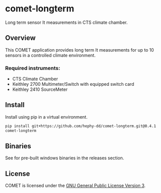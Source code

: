 # comet-longterm

Long term sensor It measurements in CTS climate chamber.

## Overview

This COMET application provides long term It measurements for up to 10 sensors
in a controlled climate environment.

### Required instruments:

- CTS Climate Chamber
- Keithley 2700 Multimeter/Switch with equipped switch card
- Keithley 2410 SourceMeter

## Install

Install using pip in a virtual environment.

```bash
pip install git+https://github.com/hephy-dd/comet-longterm.git@0.4.1
comet-longterm
```

## Binaries

See for pre-built windows binaries in the releases section.

## License

COMET is licensed under the [GNU General Public License Version 3](https://github.com/hephy-dd/comet/tree/master/LICENSE).
